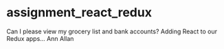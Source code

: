 # assignment_react_redux
Can I please view my grocery list and bank accounts? Adding React to our Redux apps...
Ann Allan
